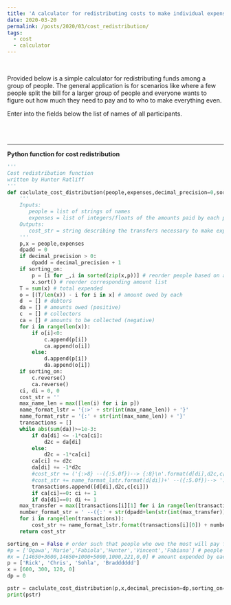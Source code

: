 ```yaml
---
title: 'A calculator for redistributing costs to make individual expenses equal'
date: 2020-03-20
permalink: /posts/2020/03/cost_redistribution/
tags:
  - cost
  - calculator
---
```




 <!--  o -->


 <!-- <iframe src="/files/curvature_calculations_and_circle_fitting.pdf" style="width: 100%;height: 800px;border: none;"></iframe> -->
<br />

Provided below is a simple calculator for redistributing funds among a group of people.  The general application is for scenarios like where a few people split the bill for a larger group of people and everyone wants to figure out how much they need to pay and to who to make everything even.

Enter into the fields below the list of names of all participants.

<br />

<div w3-include-html="cost_calculator.html"></div>

<br />


<hr>

<b>Python function for cost redistribution</b>

<!-- [[Download link of Python file]](https://hratliff.com/files/curvature_functions.py) -->

```python
'''
Cost redistribution function
written by Hunter Ratliff
'''
def caclulate_cost_distribution(people,expenses,decimal_precision=0,sorting_on=False):
    '''
    Inputs:
       people = list of strings of names
       expenses = list of integers/floats of the amounts paid by each person (length must be same as people)
    Outputs:
       cost_str = string describing the transfers necessary to make expenditures even across all people
    '''
    p,x = people,expenses
    dpadd = 0
    if decimal_precision > 0:
        dpadd = decimal_precision + 1
    if sorting_on:
        p = [i for _,i in sorted(zip(x,p))] # reorder people based on amount
        x.sort() # reorder corresponding amount list
    T = sum(x) # total expended
    o = [(T/len(x)) - i for i in x] # amount owed by each
    d  = [] # debtors
    da = [] # amounts owed (positive)
    c  = [] # collectors
    ca = [] # amounts to be collected (negative)
    for i in range(len(x)):
        if o[i]<0:
            c.append(p[i])
            ca.append(o[i])
        else:
            d.append(p[i])
            da.append(o[i])
    if sorting_on:
        c.reverse()
        ca.reverse()
    ci, di = 0, 0
    cost_str = ''
    max_name_len = max([len(i) for i in p])
    name_format_lstr = '{:>' + str(int(max_name_len)) + '}'
    name_format_rstr = '{:' + str(int(max_name_len)) + '}'
    transactions = []
    while abs(sum(da))>=1e-3:
        if da[di] <= -1*ca[ci]:
            d2c = da[di]
        else:
            d2c = -1*ca[ci]
        ca[ci] += d2c
        da[di] += -1*d2c
        #cost_str += ('{:>8} --({:5.0f})--> {:8}\n'.format(d[di],d2c,c[ci]))
        #cost_str += name_format_lstr.format(d[di])+' --({:5.0f})--> '.format(d2c)+name_format_rstr.format(c[ci])+'\n'
        transactions.append([d[di],d2c,c[ci]])
        if ca[ci]==0: ci += 1
        if da[di]==0: di += 1
    max_transfer = max([transactions[i][1] for i in range(len(transactions))])
    number_format_str = ' --({:' + str(dpadd+len(str(int(max_transfer)))) + '.' + str(int(decimal_precision)) + 'f})--> '
    for i in range(len(transactions)):
        cost_str += name_format_lstr.format(transactions[i][0]) + number_format_str.format(transactions[i][1]) + name_format_rstr.format(transactions[i][2]) + '\n'
    return cost_str

sorting_on = False # order such that people who owe the most will pay first to who owes the most
#p = ['Ogawa','Marie','Fabiola','Hunter','Vincent','Fabiana'] # people
#x = [14650+3600,14650+1000+5000,1000,221,0,0] # amount expended by each
p = ['Rick', 'Chris', 'Sohla', 'Bradddddd']
x = [600, 300, 120, 0]
dp = 0

pstr = caclulate_cost_distribution(p,x,decimal_precision=dp,sorting_on=sorting_on)
print(pstr)
```
